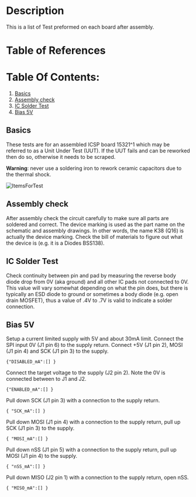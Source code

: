# Description

This is a list of Test preformed on each board after assembly.

# Table of References


# Table Of Contents:

1. [Basics](#basics)
2. [Assembly check](#assembly-check)
3. [IC Solder Test](#ic-solder-test)
4. [Bias 5V](#bias-5v)


## Basics

These tests are for an assembled ICSP board 15321^1 which may be referred to as a Unit Under Test (UUT). If the UUT fails and can be reworked then do so, otherwise it needs to be scraped. 

__Warning__: never use a soldering iron to rework ceramic capacitors due to the thermal shock.

![ItemsForTest](./15321_ItemsUsedForTest.jpg "Items used for test")

## Assembly check

After assembly check the circuit carefully to make sure all parts are soldered and correct. The device marking is used as the part name on the schematic and assembly drawings.  In other words, the name K38 (Q16) is actually the device marking. Check the bill of materials to figure out what the device is (e.g. it is a Diodes BSS138).


## IC Solder Test

Check continuity between pin and pad by measuring the reverse body diode drop from 0V (aka ground) and all other IC pads not connected to 0V. This value will vary somewhat depending on what the pin does, but there is typically an ESD diode to ground or sometimes a body diode (e.g. open drain MOSFET), thus a value of .4V to .7V is valid to indicate a solder connection. 


## Bias 5V

Setup a current limited supply with 5V and about 30mA limit. Connect the SPI input 0V (J1 pin 6) to the supply return. Connect +5V (J1 pin 2), MOSI (J1 pin 4) and SCK (J1 pin 3) to the supply. 

``` 
{"DISABLED_mA":[] }
``` 

Connect the target voltage to the supply (J2 pin 2). Note the 0V is connected between to J1 and J2. 

``` 
{"ENABLED_mA":[] }
``` 

Pull down SCK (J1 pin 3) with a connection to the supply return.

``` 
{ "SCK_mA":[] }
``` 

Pull down MOSI (J1 pin 4) with a connection to the supply return, pull up SCK (J1 pin 3) to the supply.

``` 
{ "MOSI_mA":[] }
``` 

Pull down nSS (J1 pin 5) with a connection to the supply return, pull up MOSI (J1 pin 4) to the supply.

``` 
{ "nSS_mA":[] }
``` 

Pull down MISO (J2 pin 1) with a connection to the supply return, open nSS.

``` 
{ "MISO_mA":[] }
``` 

